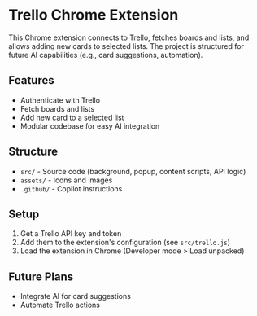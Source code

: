 # Trello Chrome Extension

This Chrome extension connects to Trello, fetches boards and lists, and allows adding new cards to selected lists. The project is structured for future AI capabilities (e.g., card suggestions, automation).

## Features
- Authenticate with Trello
- Fetch boards and lists
- Add new card to a selected list
- Modular codebase for easy AI integration

## Structure
- `src/` - Source code (background, popup, content scripts, API logic)
- `assets/` - Icons and images
- `.github/` - Copilot instructions

## Setup
1. Get a Trello API key and token
2. Add them to the extension's configuration (see `src/trello.js`)
3. Load the extension in Chrome (Developer mode > Load unpacked)

## Future Plans
- Integrate AI for card suggestions
- Automate Trello actions
